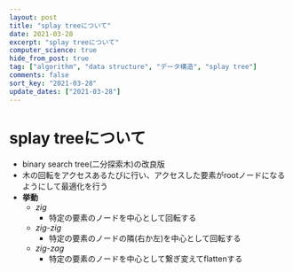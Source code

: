```yaml
---
layout: post
title: "splay treeについて"
date: 2021-03-28
excerpt: "splay treeについて"
computer_science: true
hide_from_post: true
tag: ["algorithm", "data structure", "データ構造", "splay tree"]
comments: false
sort_key: "2021-03-28"
update_dates: ["2021-03-28"]
---
```


# splay treeについて
 - binary search tree(二分探索木)の改良版
 - 木の回転をアクセスあるたびに行い、アクセスした要素がrootノードになるようにして最適化を行う
 - **挙動**
   - *zig*
	 - 特定の要素のノードを中心として回転する
   - *zig-zig*
	 - 特定の要素のノードの隣(右か左)を中心として回転する
   - *zig-zag*
	 - 特定の要素のノードを中心として繋ぎ変えてflattenする
